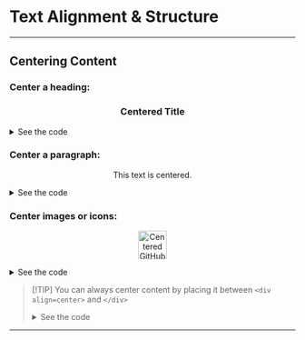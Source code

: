 
# Text Alignment & Structure

---

## Centering Content

### Center a heading:

<h3 align="center">Centered Title</h3>

<details><summary>See the code</summary>

```markdown
<h3 align="center">Centered Title</h3>
```

</details>

### Center a paragraph:
<p align="center">This text is centered.</p>

<details><summary>See the code</summary>

```markdown
<p align="center">This text is centered.</p>
```

</details>

### Center images or icons:

<p align="center">
  <img src="https://github.githubassets.com/images/modules/logos_page/GitHub-Mark.png" alt="Centered GitHub Logo" width="50">
</p>

<details><summary>See the code</summary>

```markdown
<p align="center">
  <img src="https://github.githubassets.com/images/modules/logos_page/GitHub-Mark.png" alt="Centered GitHub Logo" width="50">
</p>
```
</details>


<!--

| Tag          | Description                              | Example Usage |
|-------------|----------------------------------|--------------|
| `<h1>` - `<h6>` | Headings (h1 = biggest, h6 = smallest) | `<h1>Title</h1>` |
| `<div align="center">` | Centers content inside | `<div align="center"><h1>Title</h1></div>` |
| `<div align="right">` | Aligns content to the right | `<div align="right"><p>Right-aligned</p></div>` |
| `<blockquote>` | Indents a quote block | `<blockquote>Quoted Text</blockquote>` |
-->


> [!TIP]  You can always center content by placing it between `<div align=center>` and `</div>`
>  <details><summary>See the code</summary>
>  
>  ```markdown
>  <div align=center>
>  
>  Centered content
>  
>  </div>
>  ```
> </details>

---